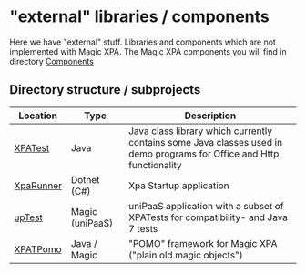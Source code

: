 # "external" libraries / components

Here we have "external" stuff. Libraries and components which are not implemented with Magic XPA. The Magic XPA components you will find in 
directory [Components](/XPATests/Components/)  

## Directory structure / subprojects
|  Location | Type | Description  |
| --- | --- | --- |
| [XPATest](Java/XPATest/) | Java  | Java class library which currently contains some Java classes used in demo programs for Office and Http functionality |  
| [XpaRunner](Dotnet/XpaRunner/) | Dotnet (C#) | Xpa Startup application |  
| [upTest](Magic/upTest/) | Magic (uniPaaS) | uniPaaS application with a subset of XPATests for compatibility- and Java 7 tests |
| [XPATPomo](XPATPomo/) | Java / Magic  | "POMO" framework for Magic XPA ("plain old magic objects") |  
  
 
